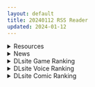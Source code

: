 ```yaml
---
layout: default
title: 20240112 RSS Reader
updated: 2024-01-12
---
```


<details class='content-parent'>
<summary>
Resources
</summary>
<details class='content-child'>
<summary>
<span class='rss-title'> [R18资源相关][悬赏金额:一部300]求一下社团《しょく》的游戏资源 </span> <a class='rss-link' href='https://gmgard.com/gm124663' target='_blank'>&nbsp;</a>
<div class='rss-published'> 🕛 20240111 16:53:59</div>
</summary>
<img src="https://static.gmgard.us/Images/upload/56024111533103668.jpg" /><br /><p>从入rpgmaker坑之后一直都很喜欢这社团的作品，很长一段时间没关注这个圈子，上DL一看才发现这社团从我最后玩的《魔王リティ》后已经发布了4部新作，我翻了下自己了解的资源站都没找到这4部游戏，直接买的话80R一部2小时的黄油性价比又太低，看看万能的庭友能不能帮我找一下。</p>
</details>
<details class='content-child'>
<summary>
<span class='rss-title'> [RJ01123388][無変化恐怖症]狐っ娘に足コキされる動画 </span> <a class='rss-link' href='https://gmgard.com/gm124662' target='_blank'>&nbsp;</a>
<div class='rss-published'> 🕛 20240111 16:42:39</div>
</summary>
<img src="https://static.gmgard.us/Images/upload/37097111420179950.jpg" /><br /><p>时隔多年的投稿，一个很小的live2D动画，时长动作都很一般，但属性很符合我XP系统，金发兽耳萝莉狐娘，是你吗仙狐小姐</p>
</details>
<details class='content-child'>
<summary>
<span class='rss-title'> [合集] [桜都字幕组] [せるふぃっしゅ] ガキにもどって犯りなおしっ!!! (1-2) </span> <a class='rss-link' href='https://gmgard.com/gm124666' target='_blank'>&nbsp;</a>
<div class='rss-published'> 🕛 20240111 13:11:39</div>
</summary>
<img src="https://static.gmgard.us/Images/upload/99284112111388898.jpg" /><br /><p>重生、复仇、开后宫的故事。发现庭子里没有第二集，就打包发个合集出来。</p>
</details>
<details class='content-child'>
<summary>
<span class='rss-title'> (合集)[不咕鸟汉化组/黎欧出资汉化][まんまん屋 (チチヅキ)] 闇夜に灯火+燎原の火 (Fate/Grand Order) </span> <a class='rss-link' href='https://gmgard.com/gm124665' target='_blank'>&nbsp;</a>
<div class='rss-published'> 🕛 20240111 13:03:23</div>
</summary>
<img src="https://static.gmgard.us/Images/upload/15814112103225960.jpg" /><br /><p>酒吞与奶光的百合纯爱本。</p>
</details>
<details class='content-child'>
<summary>
<span class='rss-title'> [魔穗字幕组][ピンクパイナップル]好きで好きで、すきで THE ANIMATION 1+2 </span> <a class='rss-link' href='https://gmgard.com/gm124664' target='_blank'>&nbsp;</a>
<div class='rss-published'> 🕛 20240111 12:05:54</div>
</summary>
<img src="https://iili.io/J7b350J.gif" /><br /><p>兄妹之间的小故事 有纯爱有ntr还有虐心</p>
</details>
<details class='content-child'>
<summary>
<span class='rss-title'> 求[@OZ] [RJ423131]うさぎちゃん気をつけて!2 乳首・クリ責め コブ縄失禁 電マ 陵○ </span> <a class='rss-link' href='https://gmgard.com/gm124659' target='_blank'>&nbsp;</a>
<div class='rss-published'> 🕛 20240111 06:07:52</div>
</summary>
<img src="https://static.gmgard.us/Images/upload/1777110248335299.jpg" /><br /><p>https://www.dlsite.com/maniax/work/=/product_id/RJ423131.html</p>
</details>

</details>
<details class='content-parent'>
<summary>
News
</summary>
<details class='content-child'>
<summary>
<span class='rss-title'> 《星隕計畫Ark Re:Code》公開2024更新計畫，新主線與VTuber合作陸續推出 </span> <a class='rss-link' href='https://www.4gamers.com.tw/news/detail/62191/ark-recode-2024-update-plan' target='_blank'>&nbsp;</a>
<div class='rss-published'> 🕛 20240111 18:18:32</div>
</summary>
<img src="https://img.4gamers.com.tw/news-image/c847875e-29a3-41d9-a595-0f23fffde0ed.jpg"/>
猜剪影時間
</details>

</details>
<details class='content-parent'>
<summary>
DLsite Game Ranking
</summary>
<details class='content-child'>
<summary>
<span class='rss-title'> 【本編クーポン付き】駆動妖精アイディールレイズ いちゃらぶHアプリ [Riez-ON] </span> <a class='rss-link' href='https://www.dlsite.com/maniax/work/=/product_id/RJ01131978.html' target='_blank'>&nbsp;</a>
<div class='rss-published'> 🕛 20240112 13:10:32</div>
</summary>
<img src ="http://img.dlsite.jp/modpub/images2/work/doujin/RJ01132000/RJ01131978_img_main.jpg"/><br/>「駆動妖精アイディールレイズ」本編で多数のご要望をいただいている、いちゃらぶHを補完するアプリです!
</details>
<details class='content-child'>
<summary>
<span class='rss-title'> Nyctophobia 2 [GuroGameGuy] </span> <a class='rss-link' href='https://www.dlsite.com/maniax/work/=/product_id/RJ01139248.html' target='_blank'>&nbsp;</a>
<div class='rss-published'> 🕛 20240112 13:10:32</div>
</summary>
<img src ="http://img.dlsite.jp/modpub/images2/work/doujin/RJ01140000/RJ01139248_img_main.jpg"/><br/>「レッドアイ」エージェントとしてプレイヤーは、ヴォイドの侵略を阻止するためにミッションに挑む!果たしてはヴォイドの破壊から人類を救うことができるのか?
</details>
<details class='content-child'>
<summary>
<span class='rss-title'> 人妻コンディショニング [バナナキング] </span> <a class='rss-link' href='https://www.dlsite.com/maniax/work/=/product_id/RJ01124819.html' target='_blank'>&nbsp;</a>
<div class='rss-published'> 🕛 20240112 13:10:32</div>
</summary>
<img src ="http://img.dlsite.jp/modpub/images2/work/doujin/RJ01125000/RJ01124819_img_main.jpg"/><br/>たまたま助けた熟女。それは大家の奥さんだったのだが、彼女は人のお願いを断れないという気弱な弱点があった。それを逆手に取って、あなたは美人人妻とどう寝るか?
</details>
<details class='content-child'>
<summary>
<span class='rss-title'> えちクラDLC「娼館ステージ」 [azcat] </span> <a class='rss-link' href='https://www.dlsite.com/maniax/work/=/product_id/RJ01124087.html' target='_blank'>&nbsp;</a>
<div class='rss-published'> 🕛 20240112 13:10:32</div>
</summary>
<img src ="http://img.dlsite.jp/modpub/images2/work/doujin/RJ01125000/RJ01124087_img_main.jpg"/><br/>えちクラのDLCが登場! 非攻略型のステージ「娼館」がお楽しみ頂けます。
</details>
<details class='content-child'>
<summary>
<span class='rss-title'> 忍堕とし [まろん☆まろん] </span> <a class='rss-link' href='https://www.dlsite.com/maniax/work/=/product_id/RJ01052320.html' target='_blank'>&nbsp;</a>
<div class='rss-published'> 🕛 20240112 13:10:32</div>
</summary>
<img src ="http://img.dlsite.jp/modpub/images2/work/doujin/RJ01053000/RJ01052320_img_main.jpg"/><br/>クリックで簡単に調教が楽しめる おさわり調教シミュレーションゲーム!!!たくさんのシーンがあるため、飽きることなく調教を楽しめます!!!調教シーンはフルアニメ&フルボイス! Live2Dを利用したぬるぬると動くアニメーション調教を、ぜひ体感してください!
</details>

</details>
<details class='content-parent'>
<summary>
DLsite Voice Ranking
</summary>
<details class='content-child'>
<summary>
<span class='rss-title'> 對巨乳抖S大姊姊的反攻大成功 | 壞狗勾,聖誕快樂! [拾參Thirteen CH.] </span> <a class='rss-link' href='https://www.dlsite.com/maniax/work/=/product_id/RJ01138422.html' target='_blank'>&nbsp;</a>
<div class='rss-published'> 🕛 20240112 13:10:35</div>
</summary>
<img src ="http://img.dlsite.jp/modpub/images2/work/doujin/RJ01139000/RJ01138422_img_main.jpg"/><br/>?作品簡介  在有幸成為教官姊姊的男朋友(兼她的狗勾)後,約定好了要一起度過今年的聖誕節。 在面對精心打扮了一番,還難得的噴了香水的自己。 教官卻雙手空空,甚至反常地穿了包緊緊的大衣,白白浪費了她的姣好身材。 面對一臉失望卻還笑臉盈盈的主人,你會做出什麼回應呢?
</details>
<details class='content-child'>
<summary>
<span class='rss-title'> 【あまあま性処理】異世界おまんこ従者。貴方の為に搾精あまトロおまんこしてくれる健気なエルフ。 [桃色みんと] </span> <a class='rss-link' href='https://www.dlsite.com/maniax/work/=/product_id/RJ01123509.html' target='_blank'>&nbsp;</a>
<div class='rss-published'> 🕛 20240112 13:10:35</div>
</summary>
<img src ="http://img.dlsite.jp/modpub/images2/work/doujin/RJ01124000/RJ01123509_img_main.jpg"/><br/>あなた専属で癒してくれる "おまんこ従者のフィーナ" 。 貴方の為に甘トロおまんこをすべく、清きエルフの里から馳せ参じた。 琴音有波様が演じる"健気なドスケベエルフ"との甘々トロトロな旅の道中…♪「貴方様の為に、今までず～っと “おまんこ特訓” してきたんですからっ♪」健気なドスケベエルフによるあまあま性処理が、今始まる…♪
</details>
<details class='content-child'>
<summary>
<span class='rss-title'> 双子ロリ爆乳の媚び媚びお兄ちゃん誘惑【ロリ爆乳の双子が大好きなお兄ちゃんをメロメロにして、気持ちいいお漏らしぴゅっぴゅをさせる話】 [常世常闇所々] </span> <a class='rss-link' href='https://www.dlsite.com/maniax/work/=/product_id/RJ01096800.html' target='_blank'>&nbsp;</a>
<div class='rss-published'> 🕛 20240112 13:10:35</div>
</summary>
<img src ="http://img.dlsite.jp/modpub/images2/work/doujin/RJ01097000/RJ01096800_img_main.jpg"/><br/>ロリ爆乳の双子が大好きな親戚のお兄ちゃんを誘惑して、メロメロにさせてしまう甘々なマゾ向けの話です。女の子達に結婚を迫られるお兄ちゃん…左右から柔らかくて大きいおっぱいを押し付けられたり、耳を小さなお口でしゃぶられたり、少しずつ双子の魅力にハマっていきます…お兄ちゃんは魅惑的なロリ姉妹に負けてしまうのでしょうか?CV みもりあいの様
</details>
<details class='content-child'>
<summary>
<span class='rss-title'> 纯爱小穴担当+/纯情小穴担当+ [青春×フェティシズム] </span> <a class='rss-link' href='https://www.dlsite.com/maniax/work/=/product_id/RJ01131017.html' target='_blank'>&nbsp;</a>
<div class='rss-published'> 🕛 20240112 13:10:35</div>
</summary>
<img src ="http://img.dlsite.jp/modpub/images2/work/doujin/RJ01132000/RJ01131017_img_main.jpg"/><br/>纯爱酱可以哦,“什么时候把肉棒插进来都可以” 纯情酱“哼哼,没有小穴的话会变得焦躁起来呢” 想见到还是小穴担当时的她。还想对着小穴担当撒娇。这是让你那任性的肉棒实现愿望的故事。 来吧,什么都不用想,这一次也要好好地让焦躁的肉棒得到小穴的抚慰哦。
</details>
<details class='content-child'>
<summary>
<span class='rss-title'> 【KU100】異世界娘のデリヘル嬢～当店人気トップ嬢たちのおちんぽご奉仕戦争 [ファウナス] </span> <a class='rss-link' href='https://www.dlsite.com/maniax/work/=/product_id/RJ01081666.html' target='_blank'>&nbsp;</a>
<div class='rss-published'> 🕛 20240112 13:10:35</div>
</summary>
<img src ="http://img.dlsite.jp/modpub/images2/work/doujin/RJ01082000/RJ01081666_img_main.jpg"/><br/>新たな刺激を求めるあなた。 以前アルブスに、アーテルとのおまんこ比べを提案されていたことを思い出し、二人を同時に呼び出す。 未経験の3Pプレイに、戸惑った様子を見せるアーテルとアルブス。しかしお気に入りのお客であるあなたを前に、たまらずご奉仕を始めるのだった。
</details>

</details>
<details class='content-parent'>
<summary>
DLsite Comic Ranking
</summary>
<details class='content-child'>
<summary>
<span class='rss-title'> お隣さんは闇組織に肉体改造された元正義戦隊メンバーでした3 [F.W.ZHolic] </span> <a class='rss-link' href='https://www.dlsite.com/maniax/work/=/product_id/RJ01141252.html' target='_blank'>&nbsp;</a>
<div class='rss-published'> 🕛 20240112 13:10:37</div>
</summary>
<img src ="http://img.dlsite.jp/modpub/images2/work/doujin/RJ01142000/RJ01141252_img_main.jpg"/><br/>お隣さんと安定した砲友になったが、しかし、彼女は隠れた過去を持っているようだ。この時、闇組織の触手に襲われ、過去の仲間と敵が再び関わっている…
</details>
<details class='content-child'>
<summary>
<span class='rss-title'> 無私的に奉仕する魔法 [F.W.ZHolic] </span> <a class='rss-link' href='https://www.dlsite.com/maniax/work/=/product_id/RJ01141243.html' target='_blank'>&nbsp;</a>
<div class='rss-published'> 🕛 20240112 13:10:37</div>
</summary>
<img src ="http://img.dlsite.jp/modpub/images2/work/doujin/RJ01142000/RJ01141243_img_main.jpg"/><br/>フリーレンは「無私的に奉仕する魔法」を実験したが、結局...
</details>
<details class='content-child'>
<summary>
<span class='rss-title'> お隣さんは闇組織に肉体改造された元正義戦隊メンバーでした [F.W.ZHolic] </span> <a class='rss-link' href='https://www.dlsite.com/maniax/work/=/product_id/RJ389774.html' target='_blank'>&nbsp;</a>
<div class='rss-published'> 🕛 20240112 13:10:37</div>
</summary>
<img src ="http://img.dlsite.jp/modpub/images2/work/doujin/RJ390000/RJ389774_img_main.jpg"/><br/>お隣さんは闇組織に肉体改造された元正義戦隊メンバーでした
</details>
<details class='content-child'>
<summary>
<span class='rss-title'> お隣さんは闇組織に肉体改造された元正義戦隊メンバーでした2 [F.W.ZHolic] </span> <a class='rss-link' href='https://www.dlsite.com/maniax/work/=/product_id/RJ409212.html' target='_blank'>&nbsp;</a>
<div class='rss-published'> 🕛 20240112 13:10:37</div>
</summary>
<img src ="http://img.dlsite.jp/modpub/images2/work/doujin/RJ410000/RJ409212_img_main.jpg"/><br/>お隣さんは闇組織に肉体改造された元正義戦隊メンバーでした第2巻
</details>
<details class='content-child'>
<summary>
<span class='rss-title'> Bokki like a rock [F.W.ZHolic] </span> <a class='rss-link' href='https://www.dlsite.com/maniax/work/=/product_id/RJ01087760.html' target='_blank'>&nbsp;</a>
<div class='rss-published'> 🕛 20240112 13:10:37</div>
</summary>
<img src ="http://img.dlsite.jp/modpub/images2/work/doujin/RJ01088000/RJ01087760_img_main.jpg"/><br/>ふたなりぼっちちゃん
</details>

</details>
